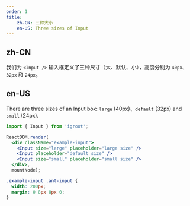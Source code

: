 ```yaml
---
order: 1
title:
    zh-CN: 三种大小
    en-US: Three sizes of Input
---
```


## zh-CN

我们为 `<Input />` 输入框定义了三种尺寸（大、默认、小），高度分别为 `40px`、`32px` 和 `24px`。

## en-US

There are three sizes of an Input box: `large` (40px)、`default` (32px) and `small` (24px).

````jsx
import { Input } from 'igroot';

ReactDOM.render(
  <div className="example-input">
    <Input size="large" placeholder="large size" />
    <Input placeholder="default size" />
    <Input size="small" placeholder="small size" />
  </div>,
  mountNode);
````

````css
.example-input .ant-input {
  width: 200px;
  margin: 0 8px 8px 0;
}
````
